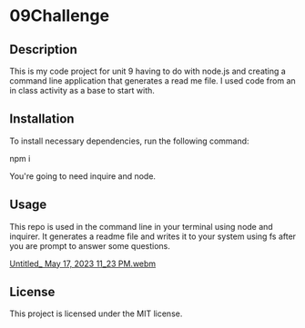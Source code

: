 # 09Challenge

  ## Description
  
  This is my code project for unit 9 having to do with node.js and creating a command line application that generates a read me file. I used code from an in class activity as a base to start with. 
  
  ## Installation
  
  To install necessary dependencies, run the following command:

  
  npm i
  
  You're going to need inquire and node.

  
  ## Usage
  
  This repo is used in the command line in your terminal using node and inquirer. It generates a readme file and writes it to your system using fs after you are prompt to answer some questions. 
  
  
[Untitled_ May 17, 2023 11_23 PM.webm](https://github.com/oscarmedina234/09Challenge/assets/127989017/a66aeafb-fc3b-4216-b611-8437096616ed)

  
  ## License
  
 This project is licensed under the MIT license. 
  
